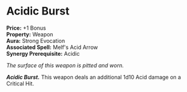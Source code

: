 # Acidic Burst

**Price:** +1 Bonus  
**Property:** Weapon  
**Aura:** Strong Evocation  
**Associated Spell:** Melf's Acid Arrow  
**Synergy Prerequisite:** Acidic

*The surface of this weapon is pitted and worn.*

***Acidic Burst.*** This weapon deals an additional 1d10 Acid damage on a Critical Hit.